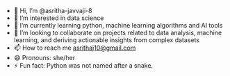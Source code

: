 - 👋 Hi, I’m @asritha-javvaji-8
- 👀 I’m interested in data science
- 🌱 I’m currently learning python, machine learning algorithms and AI tools
- 💞️ I’m looking to collaborate on projects related to data analysis, machine learning, and deriving actionable insights from complex datasets
- 📫 How to reach me asrithaj10@gmail.com
- 😄 Pronouns: she/her
- ⚡ Fun fact: Python was not named after a snake.

<!---
asritha-javvaji-8/asritha-javvaji-8 is a ✨ special ✨ repository because its `README.md` (this file) appears on your GitHub profile.
You can click the Preview link to take a look at your changes.
--->
